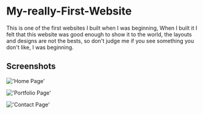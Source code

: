 # My-really-First-Website
This is one of the first websites I built when I was beginning, When I built it I felt that this website was good enough to show it to the world, the layouts and designs are not the bests, so don't judge me if you see something you don't like, I was beginning.

## Screenshots
!['Home Page'](https://github.com/GamertodArk/My-really-First-Website/project-screenshots/Screenshot-1.png 'Home Page')

!['Portfolio Page'](https://github.com/GamertodArk/My-really-First-Website/project-screenshots/Screenshot-2.png 'Portfolio Page')

!['Contact Page'](https://github.com/GamertodArk/My-really-First-Website/project-screenshots/Screenshot-3.png 'Contact Page')